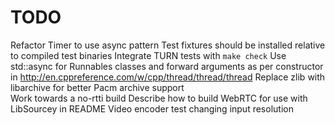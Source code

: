 # TODO

Refactor Timer to use async pattern
Test fixtures should be installed relative to compiled test binaries
Integrate TURN tests with `make check`
Use std::async for Runnables classes and forward arguments as per constructor in http://en.cppreference.com/w/cpp/thread/thread/thread
Replace zlib with libarchive for better Pacm archive support  
Work towards a no-rtti build
Describe how to build WebRTC for use with LibSourcey in README
Video encoder test changing input resolution
